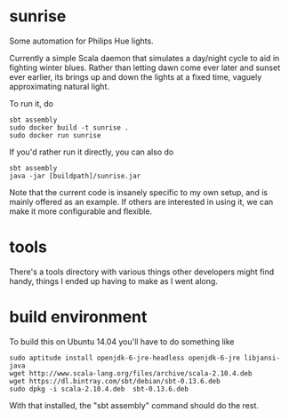 sunrise
=======

Some automation for Philips Hue lights.

Currently a simple Scala daemon that simulates a day/night cycle to aid
in fighting winter blues. Rather than letting dawn come ever later and
sunset ever earlier, its brings up and down the lights at a fixed time,
vaguely approximating natural light.

To run it, do

    sbt assembly
    sudo docker build -t sunrise .
    sudo docker run sunrise

If you'd rather run it directly, you can also do

    sbt assembly
    java -jar [buildpath]/sunrise.jar
    

Note that the current code is insanely specific to my own setup, and
is mainly offered as an example. If others are interested in using it,
we can make it more configurable and flexible.

tools
=====

There's a tools directory with various things other developers might
find handy, things I ended up having to make as I went along.


build environment
=================

To build this on Ubuntu 14.04 you'll have to do something like

    sudo aptitude install openjdk-6-jre-headless openjdk-6-jre libjansi-java
    wget http://www.scala-lang.org/files/archive/scala-2.10.4.deb
    wget https://dl.bintray.com/sbt/debian/sbt-0.13.6.deb
    sudo dpkg -i scala-2.10.4.deb  sbt-0.13.6.deb
    
With that installed, the "sbt assembly" command should do the rest.